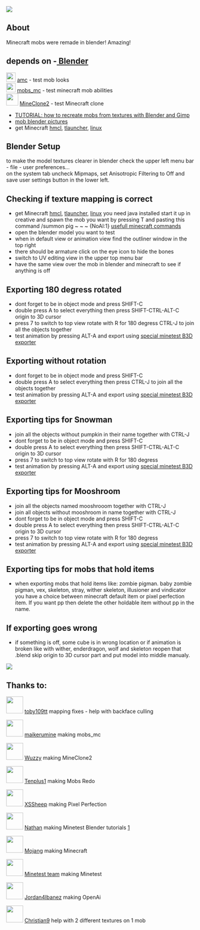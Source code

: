 <img src="https://i.imgur.com/SSdmdCt.png">

## About
Minecraft mobs were remade in blender! Amazing!
## depends on -[ Blender](https://www.blender.org/)

<img src="https://avatars1.githubusercontent.com/u/17874916?v=4&u=ab21dbc761d43b8a6569431ac00c1b1738aefbf3&s=400" width="25"> [amc](https://github.com/22i/amc) - test mob looks <br /> <img src="https://avatars0.githubusercontent.com/u/10661113?v=4&s=400" width="25"> [mobs_mc](https://github.com/maikerumine/mobs_mc) - test minecraft mob abilities
<br /> <img src="http://repo.or.cz/MineClone/MineClone2.git/blob_plain/e2442a6283e164fa0c259edcad9f0928000103db:/menu/icon.png" width="32"> [MineClone2](https://forum.minetest.net/viewtopic.php?t=16407) - test Minecraft clone
- [TUTORIAL: how to recreate mobs from textures with Blender and Gimp](http://imgur.com/a/Iqg88)
- [mob blender pictures](https://imgur.com/a/FJXeT)
- get Minecraft [hmcl](http://www.minecraftforum.net/forums/mapping-and-modding/minecraft-tools/1265720-hello-minecraft-launcher-2-6-0-4-forge-liteloader), [tlauncher](https://tlauncher.org/en/), [linux](https://rutracker.org/forum/viewtopic.php?t=4891689)

## Blender Setup
to make the model textures clearer in blender check the upper left menu bar - file - user preferences... <br /> on the system tab uncheck Mipmaps, set Anisotropic Filtering to Off and save user settings button in the lower left.

## Checking if texture mapping is correct
- get Minecraft [hmcl](http://www.minecraftforum.net/forums/mapping-and-modding/minecraft-tools/1265720-hello-minecraft-launcher-2-6-0-4-forge-liteloader), [tlauncher](https://tlauncher.org/en/), [linux](https://rutracker.org/forum/viewtopic.php?t=4891689) you need java installed start it up in creative and spawn the mob you want by pressing T and pasting this command /summon pig ~ ~ ~ {NoAI:1} [usefull minecraft commands](https://github.com/22i/minecraft-voxel-blender-models/blob/master/usefull%20minecraft%20commands)
- open the blender model you want to test
- when in default view or animation view find the outliner window in the top right
- there should be armature click on the eye icon to hide the bones
- switch to UV editing view in the upper top menu bar
- have the same view over the mob in blender and minecraft to see if anything is off

## Exporting 180 degress rotated

- dont forget to be in object mode and press SHIFT-C
- double press A to select everything then press SHIFT-CTRL-ALT-C origin to 3D cursor
- press 7 to switch to top view rotate with R for 180 degress CTRL-J to join all the objects together
- test animation by pressing ALT-A and export using [special minetest B3D exporter](https://github.com/minetest/B3Dexport)

## Exporting without rotation

- dont forget to be in object mode and press SHIFT-C
- double press A to select everything then press CTRL-J to join all the objects together
- test animation by pressing ALT-A and export using [special minetest B3D exporter](https://github.com/minetest/B3Dexport)

## Exporting tips for Snowman

- join all the objects without pumpkin in their name together with CTRL-J
- dont forget to be in object mode and press SHIFT-C
- double press A to select everything then press SHIFT-CTRL-ALT-C origin to 3D cursor
- press 7 to switch to top view rotate with R for 180 degress
- test animation by pressing ALT-A and export using [special minetest B3D exporter](https://github.com/minetest/B3Dexport)

## Exporting tips for Mooshroom

- join all the objects named mooshrooom together with CTRL-J
- join all objects without mooshroom in name together with CTRL-J
- dont forget to be in object mode and press SHIFT-C
- double press A to select everything then press SHIFT-CTRL-ALT-C origin to 3D cursor
- press 7 to switch to top view rotate with R for 180 degress
- test animation by pressing ALT-A and export using [special minetest B3D exporter](https://github.com/minetest/B3Dexport)

## Exporting tips for mobs that hold items

- when exporting mobs that hold items like: zombie pigman. baby zombie pigman, vex, skeleton, stray, wither skeleton, illusioner and vindicator you have a choice between minecraft default item or pixel perfection item. If you want pp then delete the other holdable item without pp in the name.

## If exporting goes wrong

- if something is off, some cube is in wrong location or if animation is broken like with wither, enderdragon, wolf and skeleton reopen that .blend skip origin to 3D cursor part and put model into middle manualy.

<img src="https://i.imgur.com/I2MDagh.png">

## Thanks to:
<img src="https://avatars0.githubusercontent.com/u/16853304?v=4&s=400" width="45"> [toby109tt](https://github.com/tobyplowy) mapping fixes - help with backface culling

<img src="https://avatars0.githubusercontent.com/u/10661113?v=4&s=400" width="45"> [maikerumine](https://github.com/maikerumine) making mobs_mc

<img src="https://avatars1.githubusercontent.com/u/1675853?v=4&s=400" width="45"> [Wuzzy](https://github.com/Wuzzy2) making MineClone2

<img src="https://avatars0.githubusercontent.com/u/8145060?v=4&s=400" width="45"> [Tenplus1](https://github.com/tenplus1) making Mobs Redo

<img src="https://i.imgur.com/MQtbnhd.png" width="45"> [XSSheep](http://www.minecraftforum.net/forums/mapping-and-modding/resource-packs/1242533-pixel-perfection-now-with-polar-bears-1-11) making Pixel Perfection

<img src="https://yt3.ggpht.com/-bbfDEHNw0jk/AAAAAAAAAAI/AAAAAAAAAAA/DhO39YPMYhw/s288-c-k-no-mo-rj-c0xffffff/photo.jpg" width="45"> [Nathan](https://www.youtube.com/channel/UCdiuryhdSBUxQse2rarVqPg/videos) making Minetest Blender tutorials [1](https://www.youtube.com/watch?v=1h6mozr0p0Y&list=PL-uTdq9t8wyyJWzahSrnCqmMz9lgUnuVF)

<img src="https://i.imgur.com/kHWR9cW.png" width="45"> [Mojang](https://mojang.com/) making Minecraft

<img src="https://avatars3.githubusercontent.com/u/2624745?v=4&s=200" width="45"> [Minetest team](https://github.com/minetest) making Minetest

<img src="https://avatars3.githubusercontent.com/u/1088750?v=4&s=400" width="45"> [Jordan4Ibanez](https://www.youtube.com/user/313hummer/videos) making OpenAi

<img src="https://forum.minetest.net/download/file.php?avatar=11478_1492572385.png" width="45"> [Christian9](https://forum.minetest.net/search.php?author_id=11478&sr=posts) help with 2 different textures on 1 mob
